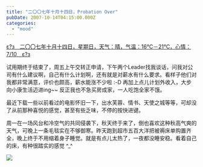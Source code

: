 ```yaml
---
title: "二〇〇七年十月十四日，Probation Over"
pubDate: 2007-10-14T04:15:00.000Z
categories: 
  - "mood"
---
```


[ε?з　二〇〇七年十月十四日，星期日，天气：晴，气温：16℃－21℃，心情：7/10　ε?з](https://www.liuweinan.com)

  

试用期终于结束了，周五上午交转正申请，下午两个Leader找我谈话，问我对公司有什么建议啊，自己有什么计划啊，还有就是对薪水有什么要求。看样子他们对我都非常满意，评价也颇高，薪水能涨不少啦 :-D 再加上点儿计划外收入，大步向小康生活迈进ing~~ 反正我也不急买房成家，一人吃饱全家不饿。

最近下载一些以前看过的电影怀旧一下，出水芙蓉、情书、天使之城等等，可却没了从前那种喜悦的感觉，甚至有些乏味，不停的按快进键。

周一在一场风台和冷空气的共同侵袭下，秋天终于来了，倒也喜欢这种秋高气爽的天气，可晚上一条毛毯实在不够御寒。昨天跑到超市五百大洋把被褥床单购置齐全，晚上终于不用缩着身子睡觉。就是有点儿太热了，一夜都没睡安稳。看着自己的床，有种很踏实的感觉 ^\_^

![](http://fc03.deviantart.com/fs6/i/2005/091/4/1/Lemon_by_Chacalxxx.jpg)
